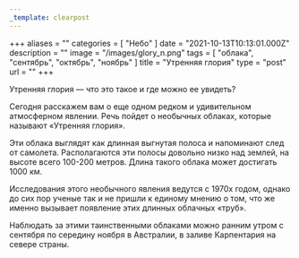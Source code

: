 ```yaml
---
_template: clearpost
---
```



+++
aliases = ""
categories = [ "Небо" ]
date = "2021-10-13T10:13:01.000Z"
description = ""
image = "/images/glory_n.png"
tags = [ "облака", "сентябрь", "октябрь", "ноябрь" ]
title = "Утренняя глория"
type = "post"
url = ""
+++


Утренняя глория — что это такое и где можно ее увидеть?  
  
Сегодня расскажем вам о еще одном редком и удивительном атмосферном явлении. Речь пойдет о необычных облаках, которые называют «Утренняя глория».  
  
Эти облака выглядят как длинная выгнутая полоса и напоминают след от самолета. Располагаются эти полосы довольно низко над землей, на высоте всего 100-200 метров. Длина такого облака может достигать 1000 км.  
  
Исследования этого необычного явления ведутся с 1970х годом, однако до сих пор ученые так и не пришли к единому мнению о том, что же именно вызывает появление этих длинных облачных «труб».  
  
Наблюдать за этими таинственными облаками можно ранним утром с сентября по середину ноября в Австралии, в заливе Карпентария на севере страны.
